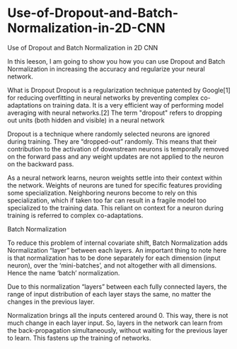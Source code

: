 # Use-of-Dropout-and-Batch-Normalization-in-2D-CNN

Use of Dropout and Batch Normalization in 2D CNN

In this leeson, I am going to show you how you can use Dropout and Batch Normalization in increasing the accuracy and
regularize your neural network.

What is Dropout Dropout is a regularization technique patented by Google[1] for reducing overfitting in neural networks
by preventing complex co-adaptations on training data. It is a very efficient way of performing model averaging with
neural networks.[2] The term "dropout" refers to dropping out units (both hidden and visible) in a neural network

Dropout is a technique where randomly selected neurons are ignored during training. They are “dropped-out” randomly.
This means that their contribution to the activation of downstream neurons is temporally removed on the forward pass and
any weight updates are not applied to the neuron on the backward pass.

As a neural network learns, neuron weights settle into their context within the network. Weights of neurons are tuned
for specific features providing some specialization. Neighboring neurons become to rely on this specialization, which if
taken too far can result in a fragile model too specialized to the training data. This reliant on context for a neuron
during training is referred to complex co-adaptations.

Batch Normalization

To reduce this problem of internal covariate shift, Batch Normalization adds Normalization “layer” between each layers.
An important thing to note here is that normalization has to be done separately for each dimension (input neuron), over
the ‘mini-batches’, and not altogether with all dimensions. Hence the name ‘batch’ normalization.

Due to this normalization “layers” between each fully connected layers, the range of input distribution of each layer
stays the same, no matter the changes in the previous layer.

Normalization brings all the inputs centered around 0. This way, there is not much change in each layer input. So,
layers in the network can learn from the back-propagation simultaneously, without waiting for the previous layer to
learn. This fastens up the training of networks.


